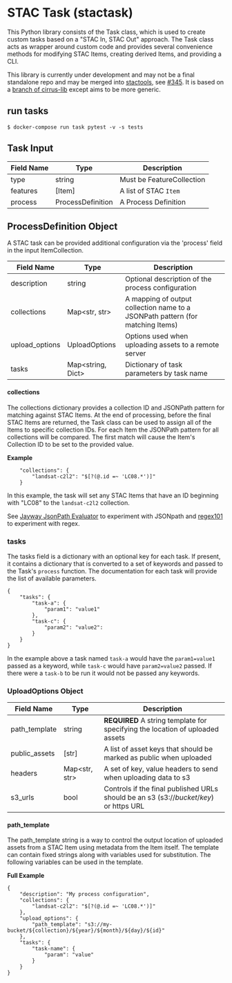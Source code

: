 # STAC Task (stactask)

This Python library consists of the Task class, which is used to create custom tasks based
on a "STAC In, STAC Out" approach. The Task class acts as wrapper around custom code and provides
several convenience methods for modifying STAC Items, creating derived Items, and providing a CLI.

This library is currently under development and may not be a final standalone repo and may 
be merged into [stactools](https://github.com/stac-utils/stactools), 
see [#345](https://github.com/stac-utils/stactools/issues/345). It is based on a [branch of
cirrus-lib](https://github.com/cirrus-geo/cirrus-lib/tree/features/task-class) except
aims to be more generic.


## run tasks

```
$ docker-compose run task pytest -v -s tests
```

## Task Input

| Field Name    | Type | Description |
| ------------- | ---- | ----------- |
| type          | string | Must be FeatureCollection |
| features      | [Item] | A list of STAC `Item` |
| process       | ProcessDefinition | A Process Definition |

## ProcessDefinition Object

A STAC task can be provided additional configuration via the 'process' field in the input 
ItemCollection.

| Field Name    | Type | Description |
| ------------- | ---- | ----------- |
| description | string | Optional description of the process configuration |
| collections   | Map<str, str> | A mapping of output collection name to a JSONPath pattern (for matching Items) |
| upload_options | UploadOptions | Options used when uploading assets to a remote server |
| tasks       | Map<string, Dict> | Dictionary of task parameters by task name |

#### collections

The collections dictionary provides a collection ID and JSONPath pattern for matching against STAC Items.
At the end of processing, before the final STAC Items are returned, the Task class can be used to assign
all of the Items to specific collection IDs. For each Item the JSONPath pattern for all collections will be
compared. The first match will cause the Item's Collection ID to be set to the provided value.

**Example**

```
    "collections": {
        "landsat-c2l2": "$[?(@.id =~ 'LC08.*')]"
    }
```

In this example, the task will set any STAC Items that have an ID beginning with "LC08" to the `landsat-c2l2` collection.

See [Jayway JsonPath Evaluator](https://jsonpath.herokuapp.com/) to experiment with JSONpath and [regex101](https://regex101.com/) to experiment with regex.

### tasks

The tasks field is a dictionary with an optional key for each task. If present, it contains a dictionary 
that is converted to a set of keywords and passed to the Task's `process` function. 
The documentation for each task will provide the list of available parameters.

```
{
    "tasks": {
        "task-a": {
            "param1": "value1"
        },
        "task-c": {
            "param2": "value2":
        }
    }
}
```

In the example above a task named `task-a` would have the `param1=value1` passed as a keyword, while `task-c`
would have `param2=value2` passed. If there were a `task-b` to be run it would not be passed any keywords.


### UploadOptions Object

| Field Name    | Type | Description |
| ------------- | ---- | ----------- |
| path_template | string | **REQUIRED** A string template for specifying the location of uploaded assets |
| public_assets | [str] | A list of asset keys that should be marked as public when uploaded |
| headers | Map<str, str> | A set of key, value headers to send when uploading data to s3 |
| s3_urls | bool | Controls if the final published URLs should be an s3 (s3://*bucket*/*key*) or https URL |

#### path_template

The path_template string is a way to control the output location of uploaded assets from a STAC Item using metadata from the Item itself. The template can contain fixed strings along with variables used for substitution. The following variables can be used in the template.

**Full Example**
```
{
    "description": "My process configuration",
    "collections": {
        "landsat-c2l2": "$[?(@.id =~ 'LC08.*')]"
    },
    "upload_options": {
        "path_template": "s3://my-bucket/${collection}/${year}/${month}/${day}/${id}"
    },
    "tasks": {
        "task-name": {
            "param": "value"
        }
    }
}
```
